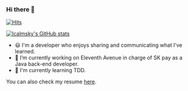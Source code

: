 ### Hi there 👋

[![Hits](https://hits.seeyoufarm.com/api/count/incr/badge.svg?url=https%3A%2F%2Fgithub.com%2Flcalmsky%2Fhit-counter&count_bg=%2379C83D&title_bg=%23555555&icon=&icon_color=%23E7E7E7&title=hits&edge_flat=true)]()

[![lcalmsky's GitHub stats](https://github-readme-stats.vercel.app/api?username=lcalmsky&theme=highcontrast&count_private=true&show_icons=true&include_all_commits=true)]()

[//]: <> "dark, radical, merko, gruvbox, tokyonight, onedark, cobalt, synthwave, highcontrast, dracula"

[//]: <> "[![Top Languages](https://github-readme-stats.vercel.app/api/top-langs?username=lcalmsky&layout=compact)]()"

- :smiley: I'm a developer who enjoys sharing and communicating what I've learned.
- 🔭 I’m currently working on Eleventh Avenue in charge of SK pay as a Java back-end developer.
- 🌱 I'm currently learning TDD.


You can also check my resume [here](https://github.com/lcalmsky/lcalmsky/blob/main/docs/resume.md).
